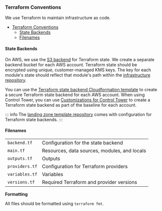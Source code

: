### Terraform Conventions

We use Terraform to maintain infrastructure as code.

- [Terraform Conventions](#terraform-conventions)
  - [State Backends](#state-backends)
  - [Filenames](#filenames)

#### State Backends

On AWS, we use the [S3
backend](https://www.terraform.io/docs/language/settings/backends/s3.html)
for Terraform state. We create a separate backend bucket for each AWS
account. Terraform state should be encrypted using unique,
customer-managed KMS keys. The key for each module's state should
reflect that module's path within the [infrastructure
repository](#infrastructure-repository).

You can use the [Terraform state backend Cloudformation
template](https://github.com/thoughtbot/cloudformation-terraform-state-backend)
to create a secure Terraform state backend for each AWS account. When
using Control Tower, you can use [Customizations for Control Tower](#launch-customizations-for-control-tower) to
create a Terraform state backend as part of the baseline for each
account.

::: info
The [landing zone template
repository](https://github.com/thoughtbot/aws-landing-zone-template) comes with
configuration for Terraform state backends.
:::

#### Filenames

|                |                                              |
| -------------- | -------------------------------------------- |
| `backend.tf`   | Configuration for the state backend          |
| `main.tf`      | Resources, data sources, modules, and locals |
| `outputs.tf`   | Outputs                                      |
| `providers.tf` | Configuration for Terraform providers        |
| `variables.tf` | Variables                                    |
| `versions.tf`  | Required Terraform and provider versions     |

**Formatting**

All files should be formatted using `terraform fmt`.
